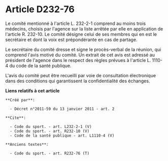 # Article D232-76

Le comité mentionné à l'article L. 232-2-1 comprend au moins trois médecins, choisis par l'agence sur la liste arrêtée par
elle en application de l'article R. 232-10. Le comité désigne celui de ses membres qui en est le secrétaire et dont la voix
est prépondérante en cas de partage. 

Le secrétaire du comité dresse et signe le procès-verbal de la réunion, qui comprend l'avis motivé du comité. Un extrait de
cet avis est adressé au président de l'agence dans le respect des règles prévues à l'article L. 1110-4 du code de la santé
publique. 

L'avis du comité peut être recueilli par voie de consultation électronique dans des conditions qui garantissent la
confidentialité des échanges.

**Liens relatifs à cet article**

	**Créé par**:

	  - Décret n°2011-59 du 13 janvier 2011 - art. 2

	**Cite**:

	  - Code du sport. - art. L232-2-1 (V)
	  - Code du sport. - art. R232-10 (V)
	  - Code de la santé publique - art. L1110-4 (V)

	**Anciens textes**:

	  - Code du sport. - art. R232-76 (T)
